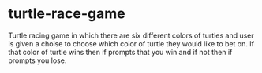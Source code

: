 # turtle-race-game
Turtle racing game in which there are six different colors of turtles and user is given a choise to choose which color of turtle they would like to bet on. If that color of turtle wins then if prompts that you win and if not then if prompts you lose.
